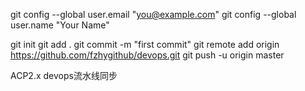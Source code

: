 git config --global user.email "you@example.com"
git config --global user.name "Your Name"

git init
git add .
git commit -m "first commit"
git remote add origin https://github.com/fzhygithub/devops.git
git push -u origin master


ACP2.x devops流水线同步
